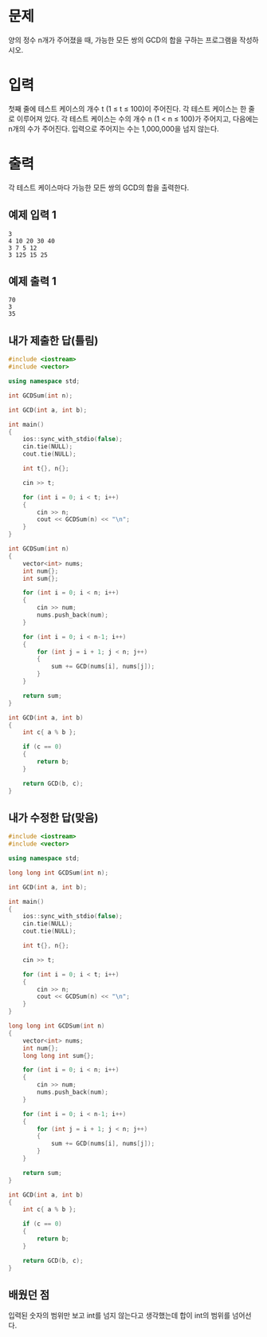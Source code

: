 문제
============
양의 정수 n개가 주어졌을 때, 가능한 모든 쌍의 GCD의 합을 구하는 프로그램을 작성하시오.

입력
=========
첫째 줄에 테스트 케이스의 개수 t (1 ≤ t ≤ 100)이 주어진다. 각 테스트 케이스는 한 줄로 이루어져 있다. 각 테스트 케이스는 수의 개수 n (1 < n ≤ 100)가 주어지고, 다음에는 n개의 수가 주어진다. 입력으로 주어지는 수는 1,000,000을 넘지 않는다.

출력
=======
각 테스트 케이스마다 가능한 모든 쌍의 GCD의 합을 출력한다.

예제 입력 1 
----------
```
3
4 10 20 30 40
3 7 5 12
3 125 15 25
```
예제 출력 1 
----------
```
70
3
35
```

내가 제출한 답(틀림)
--------------
```cpp
#include <iostream>
#include <vector>

using namespace std;

int GCDSum(int n);

int GCD(int a, int b);

int main()
{
	ios::sync_with_stdio(false);
	cin.tie(NULL);
	cout.tie(NULL);

	int t{}, n{};

	cin >> t;

	for (int i = 0; i < t; i++)
	{
		cin >> n;
		cout << GCDSum(n) << "\n";
	}
}

int GCDSum(int n)
{
	vector<int> nums;
	int num{};
	int sum{};

	for (int i = 0; i < n; i++)
	{
		cin >> num;
		nums.push_back(num);
	}

	for (int i = 0; i < n-1; i++)
	{
		for (int j = i + 1; j < n; j++)
		{
			sum += GCD(nums[i], nums[j]);
		}
	}

	return sum;
}

int GCD(int a, int b)
{
	int c{ a % b };

	if (c == 0)
	{
		return b;
	}

	return GCD(b, c);
}
```

내가 수정한 답(맞음)
------------
```cpp
#include <iostream>
#include <vector>

using namespace std;

long long int GCDSum(int n);

int GCD(int a, int b);

int main()
{
	ios::sync_with_stdio(false);
	cin.tie(NULL);
	cout.tie(NULL);

	int t{}, n{};

	cin >> t;

	for (int i = 0; i < t; i++)
	{
		cin >> n;
		cout << GCDSum(n) << "\n";
	}
}

long long int GCDSum(int n)
{
	vector<int> nums;
	int num{};
	long long int sum{};

	for (int i = 0; i < n; i++)
	{
		cin >> num;
		nums.push_back(num);
	}

	for (int i = 0; i < n-1; i++)
	{
		for (int j = i + 1; j < n; j++)
		{
			sum += GCD(nums[i], nums[j]);
		}
	}

	return sum;
}

int GCD(int a, int b)
{
	int c{ a % b };

	if (c == 0)
	{
		return b;
	}

	return GCD(b, c);
}
```

배웠던 점
-----------
입력된 숫자의 범위만 보고 int를 넘지 않는다고 생각했는데 합이 int의 범위를 넘어선다.
